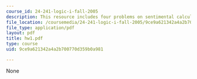 ```yaml
---
course_id: 24-241-logic-i-fall-2005
description: This resource includes four problems on sentimental calculus.
file_location: /coursemedia/24-241-logic-i-fall-2005/9ce9a621342a4a2b700770d359b0a981_hw1.pdf
file_type: application/pdf
layout: pdf
title: hw1.pdf
type: course
uid: 9ce9a621342a4a2b700770d359b0a981

---
```

None